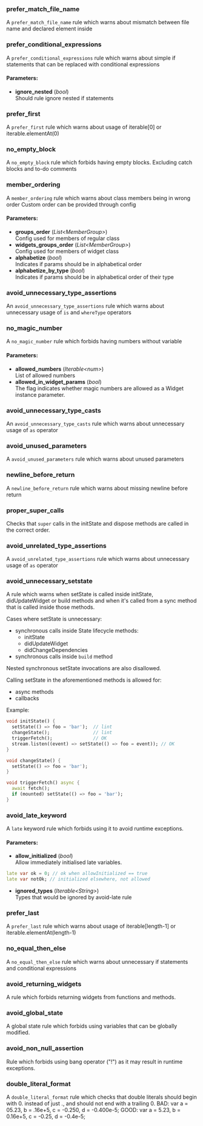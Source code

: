 ### prefer_match_file_name
A `prefer_match_file_name` rule which warns about
 mismatch between file name and declared element inside


### prefer_conditional_expressions
A `prefer_conditional_expressions` rule which warns about
 simple if statements that can be replaced with conditional expressions
#### Parameters:
- **ignore_nested** (_bool_)  
  Should rule ignore nested if statements


### prefer_first
A `prefer_first` rule which warns about
 usage of iterable[0] or iterable.elementAt(0)


### no_empty_block
A `no_empty_block` rule which forbids having empty blocks.
 Excluding catch blocks and to-do comments


### member_ordering
A `member_ordering` rule which
 warns about class members being in wrong order
 Custom order can be provided through config
#### Parameters:
- **groups_order** (_List&lt;MemberGroup&gt;_)  
  Config used for members of regular class
- **widgets_groups_order** (_List&lt;MemberGroup&gt;_)  
  Config used for members of widget class
- **alphabetize** (_bool_)  
  Indicates if params should be in alphabetical order
- **alphabetize_by_type** (_bool_)  
  Indicates if params should be in alphabetical order of their type


### avoid_unnecessary_type_assertions
An `avoid_unnecessary_type_assertions` rule which
 warns about unnecessary usage of `is` and `whereType` operators


### no_magic_number
A `no_magic_number` rule which forbids having numbers without variable
#### Parameters:
- **allowed_numbers** (_Iterable&lt;num&gt;_)  
  List of allowed numbers
- **allowed_in_widget_params** (_bool_)  
  The flag indicates whether magic numbers are allowed as a Widget instance
 parameter.


### avoid_unnecessary_type_casts
An `avoid_unnecessary_type_casts` rule which
 warns about unnecessary usage of `as` operator


### avoid_unused_parameters
A `avoid_unused_parameters` rule which
 warns about unused parameters


### newline_before_return
A `newline_before_return` rule which
 warns about missing newline before return


### proper_super_calls
Checks that `super` calls in the initState and
 dispose methods are called in the correct order.


### avoid_unrelated_type_assertions
A `avoid_unrelated_type_assertions` rule which
 warns about unnecessary usage of `as` operator


### avoid_unnecessary_setstate
A rule which warns when setState is called inside initState, didUpdateWidget
 or build methods and when it's called from a sync method that is called
 inside those methods.

 Cases where setState is unnecessary:
 - synchronous calls inside State lifecycle methods:
   - initState
   - didUpdateWidget
   - didChangeDependencies
 - synchronous calls inside `build` method

 Nested synchronous setState invocations are also disallowed.

 Calling setState in the aforementioned methods is allowed for:
 - async methods
 - callbacks

 Example:
 ```dart
 void initState() {
   setState(() => foo = 'bar');  // lint
   changeState();                // lint
   triggerFetch();               // OK
   stream.listen((event) => setState(() => foo = event)); // OK
 }

 void changeState() {
   setState(() => foo = 'bar');
 }

 void triggerFetch() async {
   await fetch();
   if (mounted) setState(() => foo = 'bar');
 }
 ```


### avoid_late_keyword
A `late` keyword rule which forbids using it to avoid runtime exceptions.
#### Parameters:
- **allow_initialized** (_bool_)  
  Allow immediately initialised late variables.

 ```dart
 late var ok = 0; // ok when allowInitialized == true
 late var notOk; // initialized elsewhere, not allowed
 ```
- **ignored_types** (_Iterable&lt;String&gt;_)  
  Types that would be ignored by avoid-late rule


### prefer_last
A `prefer_last` rule which warns about
 usage of iterable[length-1] or iterable.elementAt(length-1)


### no_equal_then_else
A `no_equal_then_else` rule which warns about
 unnecessary if statements and conditional expressions


### avoid_returning_widgets
A rule which forbids returning widgets from functions and methods.


### avoid_global_state
A global state rule which forbids using variables
 that can be globally modified.


### avoid_non_null_assertion
Rule which forbids using bang operator ("!")
 as it may result in runtime exceptions.


### double_literal_format
A `double_literal_format` rule which
 checks that double literals should begin with 0. instead of just .,
 and should not end with a trailing 0.
 BAD:
 var a = 05.23, b = .16e+5, c = -0.250, d = -0.400e-5;
 GOOD:
 var a = 5.23, b = 0.16e+5, c = -0.25, d = -0.4e-5;

